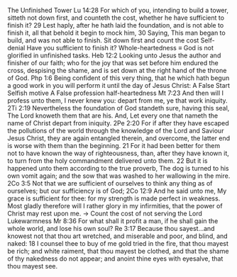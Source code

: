 The Unfinished Tower Lu 14:28 For which of you, intending to build a tower, sitteth not down first, and counteth the cost, whether he have sufficient to finish it? 29 Lest haply, after he hath laid the foundation, and is not able to finish it, all that behold it begin to mock him, 30 Saying, This man began to build, and was not able to finish. 
Sit down first and count the cost Self-denial
Have you sufficient to finish it? Whole-heartedness
≡ God is not glorified in unfinished tasks.
Heb 12:2 Looking unto Jesus the author and finisher of our faith; who for the joy that was set before him endured the cross, despising the shame, and is set down at the right hand of the throne of God. Php 1:6 Being confident of this very thing, that he which hath begun a good work in you will perform it until the day of Jesus Christ: 
A False Start Selfish motive
A False profession half-heartedness Mt 7:23 And then will I profess unto them, I never knew you: depart from me, ye that work iniquity. 2Ti 2:19 Nevertheless the foundation of God standeth sure, having this seal, The Lord knoweth them that are his. And, Let every one that nameth the name of Christ depart from iniquity.
2Pe 2:20 For if after they have escaped the pollutions of the world through the knowledge of the Lord and Saviour Jesus Christ, they are again entangled therein, and overcome, the latter end is worse with them than the beginning. 21 For it had been better for them not to have known the way of righteousness, than, after they have known it, to turn from the holy commandment delivered unto them. 22 But it is happened unto them according to the true proverb, The dog is turned to his own vomit again; and the sow that was washed to her wallowing in the mire.
2Co 3:5 Not that we are sufficient of ourselves to think any thing as of ourselves; but our sufficiency is of God; 2Co 12:9 And he said unto me, My grace is sufficient for thee: for my strength is made perfect in weakness. Most gladly therefore will I rather glory in my infirmities, that the power of Christ may rest upon me. → Count the cost of not serving the Lord Lukewarmness Mr 8:36 For what shall it profit a man, if he shall gain the whole world, and lose his own soul? Re 3:17 Because thou sayest&hellip;and knowest not that thou art wretched, and miserable and poor, and blind, and naked: 18 I counsel thee to buy of me gold tried in the fire, that thou mayest be rich; and white raiment, that thou mayest be clothed, and that the shame of thy nakedness do not appear; and anoint thine eyes with eyesalve, that thou mayest see.
